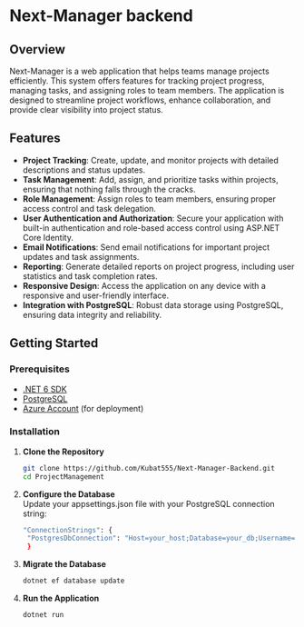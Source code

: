# Next-Manager backend

## Overview

Next-Manager is a web application that helps teams manage projects efficiently. This system offers features for tracking project progress, managing tasks, and assigning roles to team members. The application is designed to streamline project workflows, enhance collaboration, and provide clear visibility into project status.

## Features

- **Project Tracking**: Create, update, and monitor projects with detailed descriptions and status updates.
- **Task Management**: Add, assign, and prioritize tasks within projects, ensuring that nothing falls through the cracks.
- **Role Management**: Assign roles to team members, ensuring proper access control and task delegation.
- **User Authentication and Authorization**: Secure your application with built-in authentication and role-based access control using ASP.NET Core Identity.
- **Email Notifications**: Send email notifications for important project updates and task assignments.
- **Reporting**: Generate detailed reports on project progress, including user statistics and task completion rates.
- **Responsive Design**: Access the application on any device with a responsive and user-friendly interface.
- **Integration with PostgreSQL**: Robust data storage using PostgreSQL, ensuring data integrity and reliability.

## Getting Started

### Prerequisites

- [.NET 6 SDK](https://dotnet.microsoft.com/download/dotnet/6.0)
- [PostgreSQL](https://www.postgresql.org/download/)
- [Azure Account](https://azure.microsoft.com/en-us/free/) (for deployment)

### Installation

1. **Clone the Repository**
   ```sh
   git clone https://github.com/Kubat555/Next-Manager-Backend.git
   cd ProjectManagement

2. **Configure the Database**  
Update your appsettings.json file with your PostgreSQL connection string:
   ```sh
   "ConnectionStrings": {
    "PostgresDbConnection": "Host=your_host;Database=your_db;Username=your_user;Password=your_password"
    }

4. **Migrate the Database**
   ```sh
   dotnet ef database update

5. **Run the Application**
   ```sh
   dotnet run

